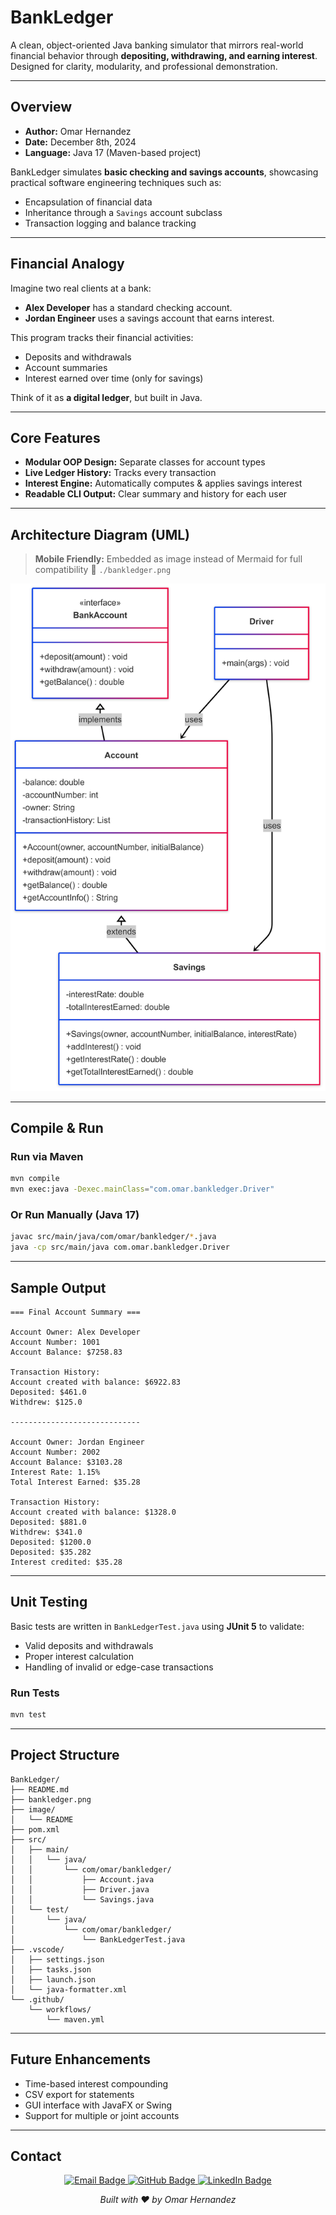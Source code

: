 # BankLedger

A clean, object-oriented Java banking simulator that mirrors real-world financial behavior through **depositing, withdrawing, and earning interest**. Designed for clarity, modularity, and professional demonstration.

---

## Overview

- **Author:** Omar Hernandez
- **Date:** December 8th, 2024
- **Language:** Java 17 (Maven-based project)

BankLedger simulates **basic checking and savings accounts**, showcasing practical software engineering techniques such as:

- Encapsulation of financial data
- Inheritance through a `Savings` account subclass
- Transaction logging and balance tracking

---

## Financial Analogy

Imagine two real clients at a bank:

- **Alex Developer** has a standard checking account.
- **Jordan Engineer** uses a savings account that earns interest.

This program tracks their financial activities:

- Deposits and withdrawals
- Account summaries
- Interest earned over time (only for savings)

Think of it as **a digital ledger**, but built in Java.

---

## Core Features

- **Modular OOP Design:** Separate classes for account types
- **Live Ledger History:** Tracks every transaction
- **Interest Engine:** Automatically computes & applies savings interest
- **Readable CLI Output:** Clear summary and history for each user

---

## Architecture Diagram (UML)

> **Mobile Friendly:** Embedded as image instead of Mermaid for full compatibility
> 📂 `./bankledger.png`

![BankLedger UML Diagram](./bankledger.png)

---

## Compile & Run

### Run via Maven

```bash
mvn compile
mvn exec:java -Dexec.mainClass="com.omar.bankledger.Driver"
```

### Or Run Manually (Java 17)

```bash
javac src/main/java/com/omar/bankledger/*.java
java -cp src/main/java com.omar.bankledger.Driver
```

---

## Sample Output

```
=== Final Account Summary ===

Account Owner: Alex Developer
Account Number: 1001
Account Balance: $7258.83

Transaction History:
Account created with balance: $6922.83
Deposited: $461.0
Withdrew: $125.0

-----------------------------

Account Owner: Jordan Engineer
Account Number: 2002
Account Balance: $3103.28
Interest Rate: 1.15%
Total Interest Earned: $35.28

Transaction History:
Account created with balance: $1328.0
Deposited: $881.0
Withdrew: $341.0
Deposited: $1200.0
Deposited: $35.282
Interest credited: $35.28
```

---

## Unit Testing

Basic tests are written in `BankLedgerTest.java` using **JUnit 5** to validate:

- Valid deposits and withdrawals
- Proper interest calculation
- Handling of invalid or edge-case transactions

### Run Tests

```bash
mvn test
```

---

## Project Structure

```
BankLedger/
├── README.md
├── bankledger.png
├── image/
│   └── README
├── pom.xml
├── src/
│   ├── main/
│   │   └── java/
│   │       └── com/omar/bankledger/
│   │           ├── Account.java
│   │           ├── Driver.java
│   │           └── Savings.java
│   └── test/
│       └── java/
│           └── com/omar/bankledger/
│               └── BankLedgerTest.java
├── .vscode/
│   ├── settings.json
│   ├── tasks.json
│   ├── launch.json
│   └── java-formatter.xml
└── .github/
    └── workflows/
        └── maven.yml
```

---

## Future Enhancements

- Time-based interest compounding
- CSV export for statements
- GUI interface with JavaFX or Swing
- Support for multiple or joint accounts

---


## Contact

<p align="center">
  <a href="mailto:ohern@bu.edu">
    <img src="https://img.shields.io/badge/Gmail-D14836?style=for-the-badge&logo=gmail&logoColor=white" alt="Email Badge"/>
  </a>
  <a href="https://github.com/oohmxi">
    <img src="https://img.shields.io/badge/GitHub-100000?style=for-the-badge&logo=github&logoColor=white" alt="GitHub Badge"/>
  </a>
  <a href="https://linkedin.com/in/omarhlink">
    <img src="https://img.shields.io/badge/LinkedIn-0077B5?style=for-the-badge&logo=linkedin&logoColor=white" alt="LinkedIn Badge"/>
  </a>
</p>

<p align="center"><em>Built with ❤️ by Omar Hernandez</em></p>
